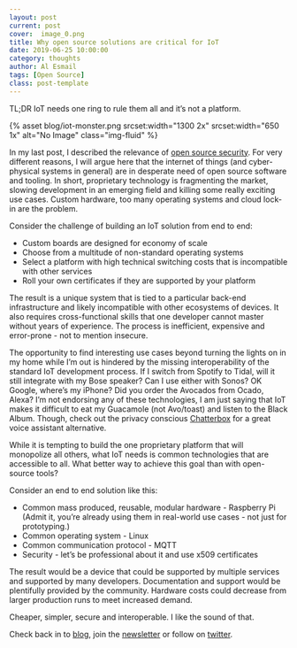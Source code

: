 ```yaml
---
layout: post
current: post
cover:  image_0.png
title: Why open source solutions are critical for IoT
date: 2019-06-25 10:00:00
category: thoughts
author: Al Esmail
tags: [Open Source]
class: post-template
---
```


TL;DR IoT needs one ring to rule them all and it’s not a platform.

{% asset blog/iot-monster.png srcset:width="1300 2x" srcset:width="650 1x" alt="No Image" class="img-fluid" %}

In my last post, I described the relevance of [open source security]({{site.url}}/blog/thoughts/2019/06/24/why-open-source-is-critical-for-infosec). For very different reasons, I will argue here that the internet of things (and cyber-physical systems in general) are in desperate need of open source software and tooling.  In short, proprietary technology is fragmenting the market, slowing development in an emerging field and killing some really exciting use cases.  Custom hardware, too many operating systems and cloud lock-in are the problem.

Consider the challenge of building an IoT solution from end to end:

* Custom boards are designed for economy of scale
* Choose from a multitude of non-standard operating systems
* Select a platform with high technical switching costs that is incompatible with other services
* Roll your own certificates if they are supported by your platform

The result is a unique system that is tied to a particular back-end infrastructure and likely incompatible with other ecosystems of devices.  It also requires cross-functional skills that one developer cannot master without years of experience.  The process is inefficient, expensive and error-prone - not to mention insecure.

The opportunity to find interesting use cases beyond turning the lights on in my home while I’m out is hindered by the missing interoperability of the standard IoT development process.  If I switch from Spotify to Tidal, will it still integrate with my Bose speaker? Can I use either with Sonos? OK Google, where’s my iPhone? Did you order the Avocados from Ocado, Alexa?  I’m not endorsing any of these technologies, I am just saying that IoT makes it difficult to eat my Guacamole (not Avo/toast) and listen to the Black Album.  Though, check out the privacy conscious [Chatterbox](https://blog.hackster.io/chatterbox-is-an-amazon-echo-like-device-that-protects-your-kids-privacy-dac95d4d3280) for a great voice assistant alternative.

While it is tempting to build the one proprietary platform that will monopolize all others, what IoT needs is common technologies that are accessible to all.  What better way to achieve this goal than with open-source tools?

Consider an end to end solution like this:
* Common mass produced, reusable, modular hardware - Raspberry Pi (Admit it, you’re already using them in real-world use cases - not just for prototyping.)
* Common operating system - Linux
* Common communication protocol - MQTT
* Security - let’s be professional about it and use x509 certificates

The result would be a device that could be supported by multiple services and supported by many developers.  Documentation and support would be plentifully provided by the community.  Hardware costs could decrease from larger production runs to meet increased demand.

Cheaper, simpler, secure and interoperable. I like the sound of that.

Check back in to [blog]({{site.url}}/blog), join the [newsletter](http://eepurl.com/ge0niv) or follow on [twitter](https://www.twitter.com/wottsecurity).
